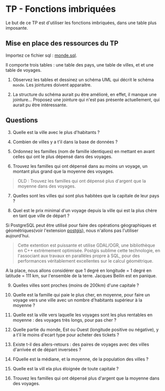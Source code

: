 # TP - Fonctions imbriquées

Le but de ce TP est d'utiliser les fonctions imbriquées, dans une table plus imposante.

## Mise en place des ressources du TP

Importez ce fichier sql : [monde.sql](/TP/Imbriquees/data/monde.sql).

Il comporte trois tables : une table des pays, une table de villes, et et une table de voyages.

1) Observez les tables et dessinez un schéma UML qui décrit le schéma `monde`. Les jointures doivent apparaitre.

2) La structure du schéma aurait pu être amélioré, en effet, il manque une jointure... Proposez une jointure qui n'est pas présente actuellement, qui aurait pu être intéressante.

## Questions

3) Quelle est la ville avec le plus d'habitants ?

4) Combien de villes y a t'il dans la base de données ?

5) Ordonnez les familles (nom de famille identiques) en mettant en avant celles qui ont le plus dépensé dans des voyages.

6) Trouvez les familles qui ont dépensé dans au moins un voyage, un montant plus grand que la moyenne des voyages.
>OLD : Trouvez les familles qui ont dépensé plus d'argent que la moyenne dans des voyages.

7) Quelles sont les villes qui sont plus habitées que la capitale de leur pays ?

8) Quel est le prix minimal d'un voyage depuis la ville qui est la plus chère en tant que ville de départ ?

Si PostgreSQL peut être utilisé pour faire des opérations géographiques et géométriques(voir l'extension [postgis](https://postgis.net/)), nous n'allons pas l'utiliser aujourd'hui.

>Cette extention est puissante et utilise GDAL/OGR, une bibliothèque en C++ extrèmement optimisée. Postgis sublime cette technologie, en l'associant aux travaux en parallèles propre à SQL, pour des performances véritablement excellentes sur le calcul géométrique.

A la place, nous allons considérer que 1 degré en longitude = 1 degré en latitude = 111 km, sur l'ensemble de la terre. Jacques Beilin est en panique.

9) Quelles villes sont proches (moins de 200km) d'une capitale ?

10) Quelle est la famille qui paie le plus cher, en moyenne, pour faire un voyage vers une ville avec un nombre d'habitants supérieur à la moyenne ?

11) Quelle est la ville vers laquelle les voyages sont les plus rentables en moyenne : des voyages très longs, pour pas cher ?

12) Quelle partie du monde, Est ou Ouest (longitude positive ou négative), y a t'il le moins d'ecart type pour acheter des tickets ?

13) Existe t-il des allers-retours : des paires de voyages avec des villes d'arrivée et de départ inversées ?

14) FQuelle est la médiane, et la moyenne, de la population des villes ?

15) Quelle est la vill ela plus éloignée de toute capitale ? 

16) Trouvez les familles qui ont dépensé plus d'argent que la moyenne dans des voyages.
